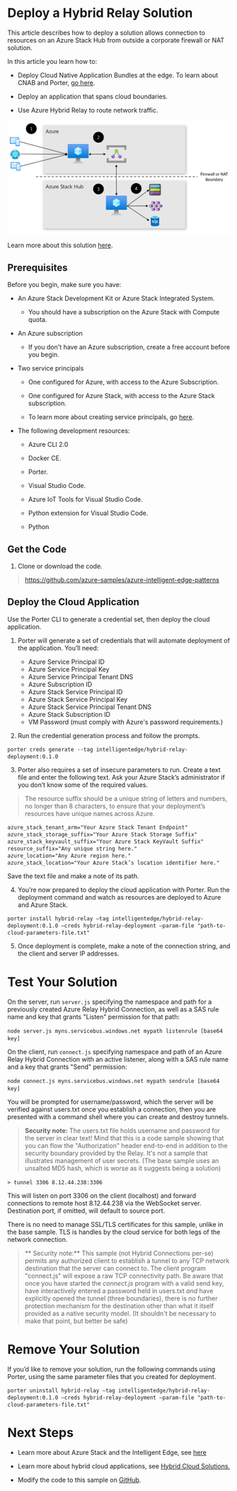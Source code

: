 # Deploy a Hybrid Relay Solution
This article describes how to deploy a solution allows connection to resources on an Azure Stack Hub from outside a corporate firewall or NAT solution.

In this article you learn how to:

  - Deploy Cloud Native Application Bundles at the edge. To learn about
    CNAB and Porter, [go here](https://porter.sh/).

  - Deploy an application that spans cloud boundaries.

  - Use Azure Hybrid Relay to route network traffic.

![](./hybridrelay-media/image1.png)

Learn more about this solution
[here](https://docs.microsoft.com/en-us/azure-stack/user/hybrid-solution-retail-footfall-detection?view=azs-1908).

## Prerequisites

Before you begin, make sure you have:

  - An Azure Stack Development Kit or Azure Stack Integrated System.
    
      - You should have a subscription on the Azure Stack with Compute quota.

  - An Azure subscription
    
      - If you don't have an Azure subscription, create a free account
        before you begin.

  - Two service principals
    
      - One configured for Azure, with access to the Azure Subscription.
    
      - One configured for Azure Stack, with access to the Azure Stack
        subscription.
    
      - To learn more about creating service principals, go
        [here](https://docs.microsoft.com/en-us/cli/azure/create-an-azure-service-principal-azure-cli?view=azure-cli-latest#create-a-service-principal).

  - The following development resources:
    
      - Azure CLI 2.0
    
      - Docker CE.
    
      - Porter.
    
      - Visual Studio Code.
    
      - Azure IoT Tools for Visual Studio Code.
    
      - Python extension for Visual Studio Code.
    
      - Python

## Get the Code

1.  Clone or download the code.

> <https://github.com/azure-samples/azure-intelligent-edge-patterns>

## Deploy the Cloud Application

Use the Porter CLI to generate a credential set, then deploy the cloud
application.

1.  Porter will generate a set of credentials that will automate
    deployment of the application. You’ll need:
    
    - Azure Service Principal ID
    - Azure Service Principal Key
    - Azure Service Principal Tenant DNS
    - Azure Subscription ID
    - Azure Stack Service Principal ID
    - Azure Stack Service Principal Key
    - Azure Stack Service Principal Tenant DNS
    - Azure Stack Subscription ID
    - VM Password (must comply with Azure's password requirements.)

2.  Run the credential generation process and follow the prompts.

```
porter creds generate --tag intelligentedge/hybrid-relay-deployment:0.1.0
```
3.  Porter also requires a set of insecure parameters to run. Create a
    text file and enter the following text. Ask your Azure Stack’s
    administrator if you don’t know some of the required values.

> The resource suffix should be a unique string of letters and numbers,
> no longer than 8 characters, to ensure that your deployment’s
> resources have unique names across Azure.

```
azure_stack_tenant_arm="Your Azure Stack Tenant Endpoint"
azure_stack_storage_suffix="Your Azure Stack Storage Suffix"
azure_stack_keyvault_suffix="Your Azure Stack KeyVault Suffix"
resource_suffix="Any unique string here."
azure_location="Any Azure region here."
azure_stack_location="Your Azure Stack’s location identifier here."
```
Save the text file and make a note of its path.

4.  You’re now prepared to deploy the cloud application with Porter. Run
    the deployment command and watch as resources are deployed to Azure
    and Azure Stack.
```
porter install hybrid-relay –tag intelligentedge/hybrid-relay-deployment:0.1.0 –creds hybrid-relay-deployment –param-file "path-to-cloud-parameters-file.txt"
```
5.  Once deployment is complete, make a note of the connection string, and the client and server IP addresses.

# Test Your Solution

On the server, run `server.js` specifying the namespace and path for a previously created 
Azure Relay Hybrid Connection, as well as a SAS rule name and key that grants "Listen" permission 
for that path:

`node server.js myns.servicebus.windows.net mypath listenrule [base64 key]`

On the client, run `connect.js` specifying namespace and path of an Azure Relay Hybrid Connection with
an active listener, along with a SAS rule name and a key that grants "Send" permission:

`node connect.js myns.servicebus.windows.net mypath sendrule [base64 key]`

You will be prompted for username/password, which the server will be verified against users.txt once you
establish a connection, then you are presented with a command shell where you can create and destroy tunnels.

> **Security note:**
> The users.txt file holds username and password for the server in clear text! Mind that this is a 
> code sample showing that you can flow the "Authorization" header end-to-end in addition to the 
> security boundary provided by the Relay. It's not a sample that illustrates management of user 
> secrets. (The base sample uses an unsalted MD5 hash, which is worse as it suggests being a solution)

`> tunnel 3306 8.12.44.238:3306`

This will listen on port 3306 on the client (localhost) and forward connections to remote host 8.12.44.238 via the
WebSocket server. Destination port, if omitted, will default to source port.

There is no need to manage SSL/TLS certificates for this sample, unlike in the base sample. TLS 
is handles by the cloud service for both legs of the network connection.  

> ** Security note:**
> This sample (not Hybrid Connections per-se) permits any authorized client to establish a tunnel 
> to any TCP network destination that the server can connect to. The client program "connect.js"
> will expose a raw TCP connectivity path. Be aware that once you have started the *connect.js* 
> program with a valid send key, have interactively entered a password held in users.txt *and* have explicitly 
> opened the tunnel (three boundaries), there is no further protection mechanism for the destination 
> other than what it itself provided as a native security model. (It shouldn't be necessary to make
> that point, but better be safe)

# Remove Your Solution

If you’d like to remove your solution, run the following commands using
Porter, using the same parameter files that you created for deployment.

```
porter uninstall hybrid-relay –tag intelligentedge/hybrid-relay-deployment:0.1.0 –creds hybrid-relay-deployment –param-file "path-to-cloud-parameters-file.txt"

```

# Next Steps

  - Learn more about Azure Stack and the Intelligent Edge, see [here](https://aka.ms/azurestack)

  - Learn more about hybrid cloud applications, see [Hybrid Cloud
    Solutions.](https://aka.ms/hybridpatterns)

  - Modify the code to this sample on
    [GitHub](https://github.com/Azure-Samples/azure-intelligent-edge-patterns).
